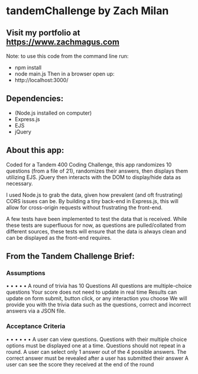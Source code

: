# tandemChallenge by Zach Milan
## Visit my portfolio at https://www.zachmagus.com

Note: to use this code from the command line run:
* npm install
* node main.js
Then in a browser open up:
* http://localhost:3000/

## Dependencies:
* (Node.js installed on computer)
* Express.js
* EJS
* jQuery

## About this app:
Coded for a Tandem 400 Coding Challenge, this app randomizes 10 questions (from a file of 21), randomizes their answers, then displays them utilizing EJS. jQuery then interacts with the DOM to display/hide data as necessary.

I used Node.js to grab the data, given how prevalent (and oft frustrating) CORS issues can be. By building a tiny back-end in Express.js, this will allow for cross-origin requests without frustrating the front-end.

A few tests have been implemented to test the data that is received. While these tests are superfluous for now, as questions are pulled/collated from different sources, these tests will ensure that the data is always clean and can be displayed as the front-end requires.




## From the Tandem Challenge Brief:

### Assumptions
• • • • •
A round of trivia has 10 Questions
All questions are multiple-choice questions
Your score does not need to update in real time
Results can update on form submit, button click, or any interaction you choose
We will provide you with the trivia data such as the questions, correct and incorrect answers via a JSON file.

### Acceptance Criteria
• • • • • •
A user can view questions.
Questions with their multiple choice options must be displayed one at a time. Questions should not repeat in a round.
A user can select only 1 answer out of the 4 possible answers.
The correct answer must be revealed after a user has submitted their answer A user can see the score they received at the end of the round